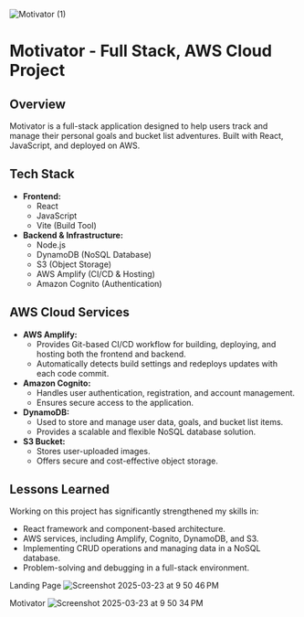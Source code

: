 ![Motivator (1)](https://github.com/user-attachments/assets/28ca2b47-cb35-4a43-9bf1-fac6ee584273)


# Motivator - Full Stack, AWS Cloud Project

## Overview

Motivator is a full-stack application designed to help users track and manage their personal goals and bucket list adventures. Built with React, JavaScript, and deployed on AWS.

## Tech Stack

- **Frontend:**
  - React
  - JavaScript
  - Vite (Build Tool)
- **Backend & Infrastructure:**
  - Node.js
  - DynamoDB (NoSQL Database)
  - S3 (Object Storage)
  - AWS Amplify (CI/CD & Hosting)
  - Amazon Cognito (Authentication)

## AWS Cloud Services

- **AWS Amplify:**
  - Provides Git-based CI/CD workflow for building, deploying, and hosting both the frontend and backend.
  - Automatically detects build settings and redeploys updates with each code commit.
- **Amazon Cognito:**
  - Handles user authentication, registration, and account management.
  - Ensures secure access to the application.
- **DynamoDB:**
  - Used to store and manage user data, goals, and bucket list items.
  - Provides a scalable and flexible NoSQL database solution.
- **S3 Bucket:**
  - Stores user-uploaded images.
  - Offers secure and cost-effective object storage.

## Lessons Learned

Working on this project has significantly strengthened my skills in:

- React framework and component-based architecture.
- AWS services, including Amplify, Cognito, DynamoDB, and S3.
- Implementing CRUD operations and managing data in a NoSQL database.
- Problem-solving and debugging in a full-stack environment.

Landing Page
![Screenshot 2025-03-23 at 9 50 46 PM](https://github.com/user-attachments/assets/a2544dc0-70db-4a3f-bfc3-92a9a46870e4)

Motivator
![Screenshot 2025-03-23 at 9 50 34 PM](https://github.com/user-attachments/assets/5728ae2a-c368-4402-8283-b0bd2e24775f)

